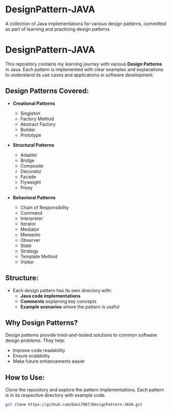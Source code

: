 # DesignPattern-JAVA
A collection of Java implementations for various design patterns, committed as part of learning and practicing design patterns.
# DesignPattern-JAVA

This repository contains my learning journey with various **Design Patterns** in Java. Each pattern is implemented with clear examples and explanations to understand its use cases and applications in software development.

## Design Patterns Covered:

- **Creational Patterns**
  - Singleton
  - Factory Method
  - Abstract Factory
  - Builder
  - Prototype

- **Structural Patterns**
  - Adapter
  - Bridge
  - Composite
  - Decorator
  - Facade
  - Flyweight
  - Proxy

- **Behavioral Patterns**
  - Chain of Responsibility
  - Command
  - Interpreter
  - Iterator
  - Mediator
  - Memento
  - Observer
  - State
  - Strategy
  - Template Method
  - Visitor

## Structure:
- Each design pattern has its own directory with:
  - **Java code implementations**
  - **Comments** explaining key concepts
  - **Example scenarios** where the pattern is useful

## Why Design Patterns?
Design patterns provide tried-and-tested solutions to common software design problems. They help:
- Improve code readability
- Ensure scalability
- Make future enhancements easier

## How to Use:
Clone the repository and explore the pattern implementations. Each pattern is in its respective directory with example code.

```bash
git clone https://github.com/Dani7867/DesignPattern-JAVA.git

